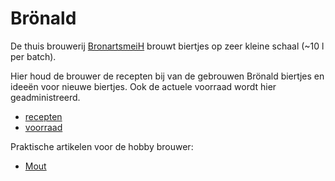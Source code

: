 # Brönald

De thuis brouwerij [BronartsmeiH](http://www.bronartsmeih.tk) brouwt biertjes op zeer kleine schaal (~10 l per batch).

Hier houd de brouwer de recepten bij van de gebrouwen Brönald biertjes en ideeën voor nieuwe biertjes. Ook de actuele voorraad wordt hier geadministreerd.

* [recepten](recepten/README.md)
* [voorraad](voorraad.md)

Praktische artikelen voor de hobby brouwer:

* [Mout](https://hobbybrouwen.nl/artikel/mout.html)
